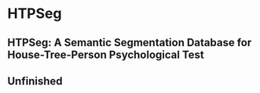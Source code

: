 # HTPSeg
## HTPSeg: A Semantic Segmentation Database for House-Tree-Person Psychological Test

## Unfinished
